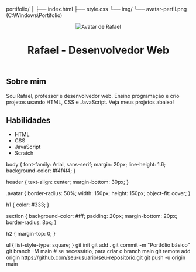portifolio/
│
├── index.html
├── style.css
└── img/
    └── avatar-perfil.png (C:\Windows\Portifolio)
<!DOCTYPE html>
<html lang="pt-br">
<head>
  <meta charset="UTF-8" />
  <meta name="viewport" content="width=device-width, initial-scale=1.0" />
  <title>Portfólio de Rafael</title>
  <link rel="stylesheet" href="style.css" />
</head>
<body>

<header>
  <img src="img/avatar-perfil.png" alt="Avatar de Rafael" class="avatar" />
  <h1>Rafael - Desenvolvedor Web</h1>
</header>

<section>
  <h2>Sobre mim</h2>
  <p>Sou Rafael, professor e desenvolvedor web. Ensino programação e crio projetos usando HTML, CSS e JavaScript. Veja meus projetos abaixo!</p>
</section>

<section>
  <h2>Habilidades</h2>
  <ul>
    <li>HTML</li>
    <li>CSS</li>
    <li>JavaScript</li>
    <li>Scratch</li>
  </ul>
</section>

<!-- Adicione mais seções aqui -->

</body>
</html>
body {
  font-family: Arial, sans-serif;
  margin: 20px;
  line-height: 1.6;
  background-color: #f4f4f4;
}

header {
  text-align: center;
  margin-bottom: 30px;
}

.avatar {
  border-radius: 50%;
  width: 150px;
  height: 150px;
  object-fit: cover;
}

h1 {
  color: #333;
}

section {
  background-color: #fff;
  padding: 20px;
  margin-bottom: 20px;
  border-radius: 8px;
}

h2 {
  margin-top: 0;
}

ul {
  list-style-type: square;
}
git init
git add .
git commit -m "Portfólio básico"
git branch -M main   # se necessário, para criar o branch main
git remote add origin https://github.com/seu-usuario/seu-repositorio.git
git push -u origin main
